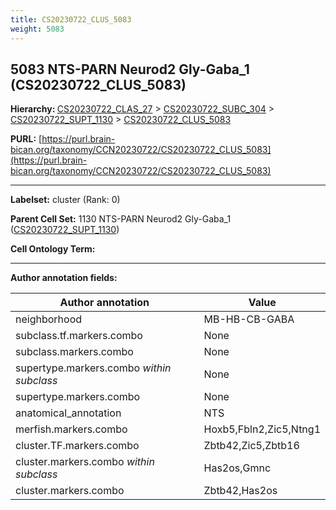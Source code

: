 ```yaml
---
title: CS20230722_CLUS_5083
weight: 5083
---
```

## 5083 NTS-PARN Neurod2 Gly-Gaba_1 (CS20230722_CLUS_5083)
<b>Hierarchy: </b>
[CS20230722_CLAS_27](../CS20230722_CLAS_27) >
[CS20230722_SUBC_304](../CS20230722_SUBC_304) >
[CS20230722_SUPT_1130](../CS20230722_SUPT_1130) >
[CS20230722_CLUS_5083](../CS20230722_CLUS_5083)

**PURL:** [https://purl.brain-bican.org/taxonomy/CCN20230722/CS20230722_CLUS_5083](https://purl.brain-bican.org/taxonomy/CCN20230722/CS20230722_CLUS_5083)

---


**Labelset:** cluster (Rank: 0)

**Parent Cell Set:** 1130 NTS-PARN Neurod2 Gly-Gaba_1 ([CS20230722_SUPT_1130](../CS20230722_SUPT_1130))



**Cell Ontology Term:** 

[MARKER GENES.]: #


---

[TRANSFERRED ANNOTATIONS.]: #


[AUTHOR ANNOTATION FIELDS.]: #


**Author annotation fields:**

| Author annotation | Value |
|-------------------|-------|
|neighborhood|MB-HB-CB-GABA|
|subclass.tf.markers.combo|None|
|subclass.markers.combo|None|
|supertype.markers.combo _within subclass_|None|
|supertype.markers.combo|None|
|anatomical_annotation|NTS|
|merfish.markers.combo|Hoxb5,Fbln2,Zic5,Ntng1|
|cluster.TF.markers.combo|Zbtb42,Zic5,Zbtb16|
|cluster.markers.combo _within subclass_|Has2os,Gmnc|
|cluster.markers.combo|Zbtb42,Has2os|
